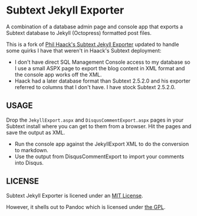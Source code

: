 Subtext Jekyll Exporter
=======================

A combination of a database admin page and console app that exports a Subtext database to Jekyll (Octopress) formatted post files.

This is a fork of [Phil Haack's Subtext Jekyll Exporter](https://github.com/Haacked/subtext-jekyll-exporter) updated to handle some quirks I have that weren't in Haack's Subtext deployment:

- I don't have direct SQL Management Console access to my database so I use a small ASPX page to export the blog content in XML format and the console app works off the XML.
- Haack had a later database format than Subtext 2.5.2.0 and his exporter referred to columns that I don't have. I have stock Subtext 2.5.2.0.

## USAGE

Drop the `JekyllExport.aspx` and `DisqusCommentExport.aspx` pages in your Subtext install where you can get to them from a browser. Hit the pages and save the output as XML.

- Run the console app against the JekyllExport XML to do the conversion to markdown.
- Use the output from DisqusCommentExport to import your comments into Disqus.

## LICENSE

Subtext Jekyll Exporter is licened under an [MIT License](LICENSE).

However, it shells out to Pandoc which is licensed under [the GPL](http://www.gnu.org/copyleft/gpl.html).
